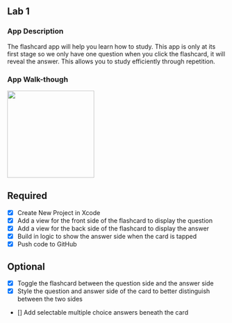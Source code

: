 ## Lab 1

### App Description
The flashcard app will help you learn how to study. This app is only at its first stage so we only have one question when you click the flashcard, it will reveal the answer. This allows you to study efficiently through repetition. 

### App Walk-though

<img src="https://user-images.githubusercontent.com/75414965/162395042-1a4dac72-bbe7-41ba-8892-daa74a81eb70.gif" width=200><br>

## Required
- [X] Create New Project in Xcode
- [X] Add a view for the front side of the flashcard to display the question
- [X] Add a view for the back side of the flashcard to display the answer
- [X] Build in logic to show the answer side when the card is tapped
- [X] Push code to GitHub
## Optional
- [X] Toggle the flashcard between the question side and the answer side
- [X] Style the question and answer side of the card to better distinguish between the two sides
- [] Add selectable multiple choice answers beneath the card
